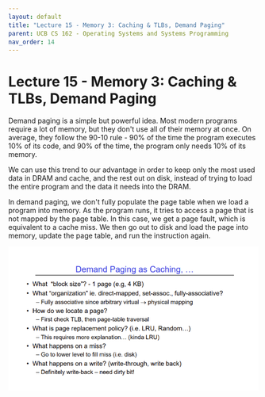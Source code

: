 ```yaml
---
layout: default
title: "Lecture 15 - Memory 3: Caching & TLBs, Demand Paging"
parent: UCB CS 162 - Operating Systems and Systems Programming
nav_order: 14
---
```


# Lecture 15 - Memory 3: Caching & TLBs, Demand Paging

Demand paging is a simple but powerful idea. Most modern programs require a lot of memory, but they don't use all of their memory at once. On average, they follow the 90-10 rule - 90% of the time the program executes 10% of its code, and 90% of the time, the program only needs 10% of its memory.

We can use this trend to our advantage in order to keep only the most used data in DRAM and cache, and the rest out on disk, instead of trying to load the entire program and the data it needs into the DRAM.

In demand paging, we don't fully populate the page table when we load a program into memory. As the program runs, it tries to access a page that is not mapped by the page table. In this case, we get a page fault, which is equivalent to a cache miss. We then go out to disk and load the page into memory, update the page table, and run the instruction again.

<img src="./media/lec15-1.png" alt="Demand paging as caching">